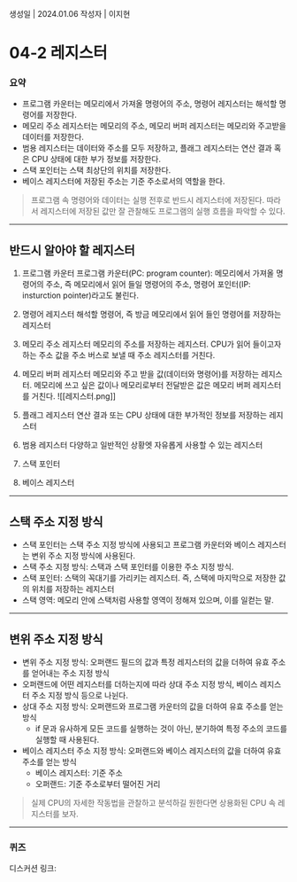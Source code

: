 생성일 | 2024.01.06
작성자 | 이지현
# 04-2 레지스터

### 요약
- 프로그램 카운터는 메모리에서 가져올 명령어의 주소, 명령어 레지스터는 해석할 명령어를 저장한다.
- 메모리 주소 레지스터는 메모리의 주소, 메모리 버퍼 레지스터는 메모리와 주고받을 데이터를 저장한다.
- 범용 레지스터는 데이터와 주소를 모두 저장하고, 플래그 레지스터는 연산 결과 혹은 CPU 상태에 대한 부가 정보를 저장한다.
- 스택 포인터는 스택 최상단의 위치를 저장한다.
- 베이스 레지스터에 저장된 주소는 기준 주소로서의 역할을 한다.

> 프로그램 속 명령어와 데이터는 실행 전후로 반드시 레지스터에 저장된다. 따라서 레지스터에 저장된 값만 잘 관찰해도 프로그램의 실행 흐름을 파악할 수 있다.

---
## 반드시 알아야 할 레지스터

1. 프로그램 카운터
	프로그램 카운터(PC: program counter): 메모리에서 가져올 명령어의 주소, 즉 메모리에서 읽어 들일 명령어의 주소, 명령어 포인터(IP: insturction pointer)라고도 불린다. 
2. 명령어 레지스터
	해석할 명령어, 즉 방금 메모리에서 읽어 들인 명령어를 저장하는 레지스터
3. 메모리 주소 레지스터
	메모리의 주소를 저장하는 레지스터. CPU가 읽어 들이고자 하는 주소 값을 주소 버스로 보낼 때 주소 레지스터를 거친다.
4. 메모리 버퍼 레지스터
	메모리와 주고 받을 값(데이터와 명령어)를 저장하는 레지스터. 메모리에 쓰고 싶은 값이나 메모리로부터 전달받은 값은 메모리 버퍼 레지스터를 거친다.
![[레지스터.png]]
5. 플래그 레지스터
	연산 결과 또는 CPU 상태에 대한 부가적인 정보를 저장하는 레지스터

6. 범용 레지스터
	다양하고 일반적인 상황엣 자유롭게 사용할 수 있는 레지스터
7. 스택 포인터
8. 베이스 레지스터

---

## 스택 주소 지정 방식
- 스택 포인터는 스택 주소 지정 방식에 사용되고 프로그램 카운터와 베이스 레지스터는 변위 주소 지정 방식에 사용된다.
- 스택 주소 지정 방식: 스택과 스택 포인터를 이용한 주소 지정 방식.
- 스택 포인터: 스택의 꼭대기를 가리키는 레지스터. 즉, 스택에 마지막으로 저장한 값의 위치를 저장하는 레지스터
- 스택 영역: 메모리 안에 스택처럼 사용할 영역이 정해져 있으며, 이를 일컫는 말.

---

## 변위 주소 지정 방식
- 변위 주소 지정 방식: 오퍼랜드 필드의 값과 특정 레지스터의 값을 더하여 유효 주소를 얻어내는 주소 지정 방식
- 오퍼랜드에 어떤 레지스터를 더하는지에 따라 상대 주소 지정 방식, 베이스 레지스터 주소 지정 방식 등으로 나뉜다.
- 상대 주소 지정 방식: 오퍼랜드와 프로그램 카운터의 값을 더하여 유효 주소를 얻는 방식
	- if 문과 유사하게 모든 코드를 실행하는 것이 아닌, 분기하여 특정 주소의 코드를 실행할 때 사용된다.
- 베이스 레지스터 주소 지정 방식: 오퍼랜드와 베이스 레지스터의 값을 더하여 유효 주소를 얻는 방식
	- 베이스 레지스터: 기준 주소
	- 오퍼랜드: 기준 주소로부터 떨어진 거리

> 실제 CPU의 자세한 작동법을 관찰하고 분석하길 원한다면 상용화된 CPU 속 레지스터를 보자.


----
### 퀴즈

디스커션 링크: